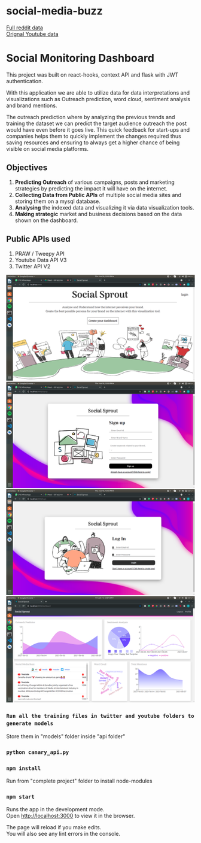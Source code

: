 # social-media-buzz 
[Full reddit data](https://www.kaggle.com/carneyjp/251403-bookthemed-reddit-entries-with-sentiment "Orignal dataset")\
[Orignal Youtube data](https://www.kaggle.com/wchaktse/data-of-5132-youtube-videos?select=data_20210101_145809.csv "used to generated required dataset")

# Social Monitoring Dashboard

This project was built on react-hooks, context API and flask with JWT authentication. 

With this application we are able to utilize data for data interpretations and visualizations such as Outreach prediction, word cloud, sentiment analysis and brand mentions. 

The outreach prediction where by analyzing the previous trends and training the dataset we can predict the target audience outreach the post would have even before it goes live. This quick feedback for start-ups and companies helps them to quickly implement the changes required thus saving resources and ensuring to always get a higher chance of being visible on social media platforms.


## Objectives 
1. **Predicting Outreach** of various campaigns, posts and marketing strategies by predicting the impact it will have on the internet.
2. **Collecting Data from Public APIs** of multiple social media sites and storing them on a mysql database.
3. **Analysing** the indexed data and visualizing it via data visualization tools.
4. **Making strategic** market and business decisions based on the data shown on the dashboard.

## Public APIs used
1. PRAW / Tweepy  API
2. Youtube Data API V3
3. Twitter API V2

![landing page](https://github.com/Neel-G-png/Canary-The-social-media-monitor/blob/master/screenshots/dashboard.png)
![signup page](https://github.com/Neel-G-png/Canary-The-social-media-monitor/blob/master/screenshots/signup.png)
![login page](https://github.com/Neel-G-png/Canary-The-social-media-monitor/blob/master/screenshots/login.png)
![dashboard page](https://github.com/Neel-G-png/Canary-The-social-media-monitor/blob/master/screenshots/data.png)

### `Run all the training files in twitter and youtube folders to generate models`
Store them in "models" folder inside "api folder"

### `python canary_api.py`

### `npm install`
Run from "complete project" folder to install node-modules

### `npm start`

Runs the app in the development mode.\
Open [http://localhost:3000](http://localhost:3000) to view it in the browser.

The page will reload if you make edits.\
You will also see any lint errors in the console.
